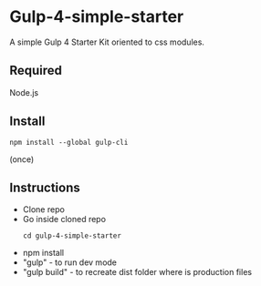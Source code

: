 # Gulp-4-simple-starter
A simple Gulp 4 Starter Kit oriented to css modules.

## Required
Node.js

## Install
```
npm install --global gulp-cli 
```
(once)

## Instructions
* Clone repo
* Go inside cloned repo
	```
	cd gulp-4-simple-starter
	```
* npm install
* "gulp" - to run dev mode
* "gulp build" - to  recreate dist folder where is production files 